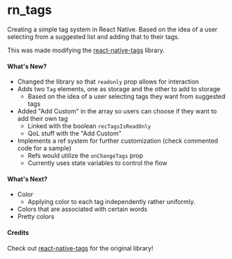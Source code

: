 # rn_tags
Creating a simple tag system in React Native. Based on the idea of a user selecting from a suggested list and adding that to their tags. 

This was made modifying the [react-native-tags](https://github.com/peterp/react-native-tags) library.


#### What's New?
* Changed the library so that `readonly` prop allows for interaction 
* Adds two `Tag` elements, one as storage and the other to add to storage
	* Based on the idea of a user selecting tags they want from suggested tags
* Added "Add Custom" in the array so users can choose if they want to add their own tag
 	* Linked with the boolean `recTagsIsReadOnly`
 	* QoL stuff with the "Add Custom"
* Implements a ref system for further customization (check commented code for a sample)
	* Refs would utilize the `onChangeTags` prop
	* Currently uses state variables to control the flow

#### What's Next?
* Color
	* Applying color to each tag independently rather uniformly.
* Colors that are associated with certain words
* Pretty colors

#### Credits
Check out [react-native-tags](https://github.com/peterp/react-native-tags) for the original library!
